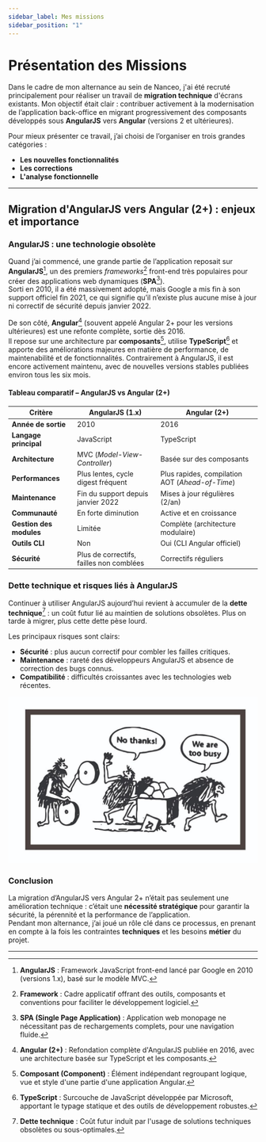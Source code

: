 ```yaml
---
sidebar_label: Mes missions
sidebar_position: "1"
---
```


# Présentation des Missions

Dans le cadre de mon alternance au sein de Nanceo, j'ai été recruté principalement pour réaliser un travail de **migration technique** d'écrans existants. Mon objectif était clair : contribuer activement à la modernisation de l’application back-office en migrant progressivement des composants développés sous **AngularJS** vers **Angular** (versions 2 et ultérieures).

Pour mieux présenter ce travail, j’ai choisi de l’organiser en trois grandes catégories : 

- **Les nouvelles fonctionnalités**
- **Les corrections**
- **L'analyse fonctionnelle**

---

## Migration d'AngularJS vers Angular (2+) : enjeux et importance

### AngularJS : une technologie obsolète

Quand j’ai commencé, une grande partie de l’application reposait sur **AngularJS**[^1], un des premiers *frameworks*[^2] front-end très populaires pour créer des applications web dynamiques (**SPA**[^3]).  
Sorti en 2010, il a été massivement adopté, mais Google a mis fin à son support officiel fin 2021, ce qui signifie qu’il n’existe plus aucune mise à jour ni correctif de sécurité depuis janvier 2022.

De son côté, **Angular**[^4] (souvent appelé Angular 2+ pour les versions ultérieures) est une refonte complète, sortie dès 2016.  
Il repose sur une architecture par **composants**[^5], utilise **TypeScript**[^6] et apporte des améliorations majeures en matière de performance, de maintenabilité et de fonctionnalités. Contrairement à AngularJS, il est encore activement maintenu, avec de nouvelles versions stables publiées environ tous les six mois.


#### Tableau comparatif – AngularJS vs Angular (2+)

| Critère                | AngularJS (1.x)                                | Angular (2+)                                       |
|------------------------|-----------------------------------------------|---------------------------------------------------|
| **Année de sortie**    | 2010                                           | 2016                                              |
| **Langage principal**  | JavaScript                                     | TypeScript                                        |
| **Architecture**       | MVC (*Model-View-Controller*)                  | Basée sur des composants                         |
| **Performances**       | Plus lentes, cycle digest fréquent             | Plus rapides, compilation AOT (*Ahead-of-Time*)  |
| **Maintenance**        | Fin du support depuis janvier 2022             | Mises à jour régulières (2/an)                   |
| **Communauté**         | En forte diminution                            | Active et en croissance                          |                                              |
| **Gestion des modules**| Limitée                                        | Complète (architecture modulaire)                |
| **Outils CLI**         | Non                                            | Oui (CLI Angular officiel)                       |
| **Sécurité**           | Plus de correctifs, failles non comblées       | Correctifs réguliers                              |

### Dette technique et risques liés à AngularJS

Continuer à utiliser AngularJS aujourd’hui revient à accumuler de la **dette technique**[^7] : un coût futur lié au maintien de solutions obsolètes. Plus on tarde à migrer, plus cette dette pèse lourd.

Les principaux risques sont clairs:

- **Sécurité** : plus aucun correctif pour combler les failles critiques.  
- **Maintenance** : rareté des développeurs AngularJS et absence de correction des bugs connus.  
- **Compatibilité** : difficultés croissantes avec les technologies web récentes.


![Illustration de la dette technique et de la nécessité de migration](dette_technique_migration.png)

### Conclusion

La migration d’AngularJS vers Angular 2+ n’était pas seulement une amélioration technique : c’était une **nécessité stratégique** pour garantir la sécurité, la pérennité et la performance de l’application.  
Pendant mon alternance, j’ai joué un rôle clé dans ce processus, en prenant en compte à la fois les contraintes **techniques** et les besoins **métier** du projet.

---

[^1]: **AngularJS** : Framework JavaScript front-end lancé par Google en 2010 (versions 1.x), basé sur le modèle MVC.
[^2]: **Framework** : Cadre applicatif offrant des outils, composants et conventions pour faciliter le développement logiciel.
[^3]: **SPA (Single Page Application)** : Application web monopage ne nécessitant pas de rechargements complets, pour une navigation fluide.
[^4]: **Angular (2+)** : Refondation complète d'AngularJS publiée en 2016, avec une architecture basée sur TypeScript et les composants.
[^5]: **Composant (Component)** : Élément indépendant regroupant logique, vue et style d'une partie d'une application Angular.
[^6]: **TypeScript** : Surcouche de JavaScript développée par Microsoft, apportant le typage statique et des outils de développement robustes.
[^7]: **Dette technique** : Coût futur induit par l'usage de solutions techniques obsolètes ou sous-optimales.
[^8]: **Architecture modulaire** : Organisation du code en modules ou composants autonomes facilitant la maintenance et l’évolution.
[^9]: **PWA (Progressive Web App)** : Application web enrichie pour offrir une expérience proche d'une application mobile native (installation, hors-ligne, notifications).
[^10]: **CLI Angular (Command Line Interface)** : Outil en ligne de commande qui permet de créer, développer, tester et déployer facilement des applications Angular grâce à des commandes simples.
